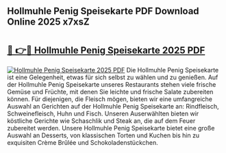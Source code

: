 ## Hollmuhle Penig Speisekarte PDF Download Online 2025 x7xsZ

# <h2><a href="http://gccutt3.nevu.top/?p=Hollmuhle+Penig+Speisekarte">🔗 👉🔴 Hollmuhle Penig Speisekarte 2025 PDF</a></h2>

[![Hollmuhle Penig Speisekarte 2025 PDF](https://i.imgur.com/dBaPXMq.png)](http://gccutt3.nevu.top/?p=Hollmuhle+Penig+Speisekarte)
Die Hollmuhle Penig Speisekarte ist eine Gelegenheit, etwas für sich selbst zu wählen und zu genießen. Auf der Hollmuhle Penig Speisekarte unseres Restaurants stehen viele frische Gemüse und Früchte, mit denen Sie leichte und frische Salate zubereiten können. Für diejenigen, die Fleisch mögen, bieten wir eine umfangreiche Auswahl an Gerichten auf der Hollmuhle Penig Speisekarte an: Rindfleisch, Schweinefleisch, Huhn und Fisch. Unseren Auserwählten bieten wir köstliche Gerichte wie Schaschlik und Steak an, die auf dem Feuer zubereitet werden. Unsere Hollmuhle Penig Speisekarte bietet eine große Auswahl an Desserts, von klassischen Torten und Kuchen bis hin zu exquisiten Crème Brûlée und Schokoladenstückchen.
